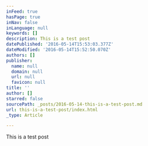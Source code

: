```yaml
---
inFeed: true
hasPage: true
inNav: false
inLanguage: null
keywords: []
description: This is a test post
datePublished: '2016-05-14T15:53:03.377Z'
dateModified: '2016-05-14T15:52:50.070Z'
authors: []
publisher:
  name: null
  domain: null
  url: null
  favicon: null
title: ''
author: []
starred: false
sourcePath: _posts/2016-05-14-this-is-a-test-post.md
url: this-is-a-test-post/index.html
_type: Article

---
```

This is a test post
